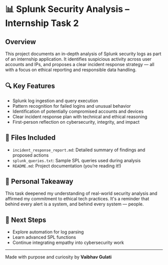 # 📊 Splunk Security Analysis – Internship Task 2

## Overview
This project documents an in-depth analysis of Splunk security logs as part of an internship application. It identifies suspicious activity across user accounts and IPs, and proposes a clear incident response strategy — all with a focus on ethical reporting and responsible data handling.

## 🔍 Key Features
- Splunk log ingestion and query execution  
- Pattern recognition for failed logins and unusual behavior  
- Identification of potentially compromised accounts and devices  
- Clear incident response plan with technical and ethical reasoning  
- First-person reflection on cybersecurity, integrity, and impact

## 📁 Files Included
- `incident_response_report.md`: Detailed summary of findings and proposed actions  
- `splunk_queries.txt`: Sample SPL queries used during analysis  
- `README.md`: Project documentation (you’re reading it!)

## 🧠 Personal Takeaway
This task deepened my understanding of real-world security analysis and affirmed my commitment to ethical tech practices. It's a reminder that behind every alert is a system, and behind every system — people.

## 🌱 Next Steps
- Explore automation for log parsing  
- Learn advanced SPL functions  
- Continue integrating empathy into cybersecurity work

---

Made with purpose and curiosity by **Vaibhav Gulati**
